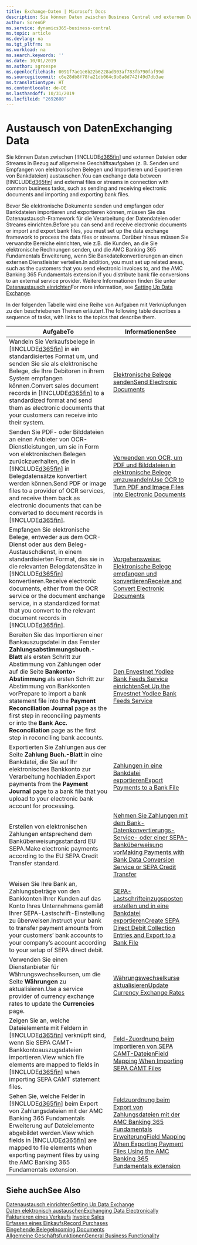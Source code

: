 ```yaml
---
title: Exchange-Daten | Microsoft Docs
description: Sie können Daten zwischen Business Central und externen Dateien oder Streams in Bezug auf allgemeine Geschäftsaufgaben (z. B. Senden und Empfangen von elektronischen Belegen und Importieren und Exportieren von Bankdateien) austauschen.
author: SorenGP
ms.service: dynamics365-business-central
ms.topic: article
ms.devlang: na
ms.tgt_pltfrm: na
ms.workload: na
ms.search.keywords: ''
ms.date: 10/01/2019
ms.author: sgroespe
ms.openlocfilehash: 0091f7ae1e6b22b6228ad903af783fb790faf99d
ms.sourcegitcommit: c6e28db8f78fa21db064c9b8a8d742f49d7db3ae
ms.translationtype: HT
ms.contentlocale: de-DE
ms.lasthandoff: 10/31/2019
ms.locfileid: "2692608"
---
```

# <a name="exchanging-data"></a><span data-ttu-id="c1026-103">Austausch von Daten</span><span class="sxs-lookup"><span data-stu-id="c1026-103">Exchanging Data</span></span>
<span data-ttu-id="c1026-104">Sie können Daten zwischen [!INCLUDE[d365fin](includes/d365fin_md.md)] und externen Dateien oder Streams in Bezug auf allgemeine Geschäftsaufgaben (z. B. Senden und Empfangen von elektronischen Belegen und Importieren und Exportieren von Bankdateien) austauschen.</span><span class="sxs-lookup"><span data-stu-id="c1026-104">You can exchange data between [!INCLUDE[d365fin](includes/d365fin_md.md)] and external files or streams in connection with common business tasks, such as sending and receiving electronic documents and importing and exporting bank files.</span></span>  

<span data-ttu-id="c1026-105">Bevor Sie elektronische Dokumente senden und empfangen oder Bankdateien importieren und exportieren können, müssen Sie das Datenaustausch-Framework für die Verarbeitung der Datendateien oder Streams einrichten.</span><span class="sxs-lookup"><span data-stu-id="c1026-105">Before you can send and receive electronic documents or import and export bank files, you must set up the data exchange framework to process the data files or streams.</span></span> <span data-ttu-id="c1026-106">Darüber hinaus müssen Sie verwandte Bereiche einrichten, wie z.B. die Kunden, an die Sie elektronische Rechnungen senden, und die AMC Banking 365 Fundamentals Erweiterung, wenn Sie Bankdateikonvertierungen an einen externen Dienstleister verteilen.</span><span class="sxs-lookup"><span data-stu-id="c1026-106">In addition, you must set up related areas, such as the customers that you send electronic invoices to, and the AMC Banking 365 Fundamentals extension if you distribute bank file conversions to an external service provider.</span></span> <span data-ttu-id="c1026-107">Weitere Informationen finden Sie unter [Datenaustausch einrichten](across-set-up-data-exchange.md)</span><span class="sxs-lookup"><span data-stu-id="c1026-107">For more information, see [Setting Up Data Exchange](across-set-up-data-exchange.md).</span></span>  

 <span data-ttu-id="c1026-108">In der folgenden Tabelle wird eine Reihe von Aufgaben mit Verknüpfungen zu den beschriebenen Themen erläutert.</span><span class="sxs-lookup"><span data-stu-id="c1026-108">The following table describes a sequence of tasks, with links to the topics that describe them.</span></span>  

|<span data-ttu-id="c1026-109">**Aufgabe**</span><span class="sxs-lookup"><span data-stu-id="c1026-109">**To**</span></span>|<span data-ttu-id="c1026-110">**Informationen**</span><span class="sxs-lookup"><span data-stu-id="c1026-110">**See**</span></span>|  
|------------|-------------|  
|<span data-ttu-id="c1026-111">Wandeln Sie Verkaufsbelege in [!INCLUDE[d365fin](includes/d365fin_md.md)] in ein standardisiertes Format um, und senden Sie sie als elektronische Belege, die Ihre Debitoren in ihrem System empfangen können.</span><span class="sxs-lookup"><span data-stu-id="c1026-111">Convert sales document records in [!INCLUDE[d365fin](includes/d365fin_md.md)] to a standardized format and send them as electronic documents that your customers can receive into their system.</span></span>|[<span data-ttu-id="c1026-112">Elektronische Belege senden</span><span class="sxs-lookup"><span data-stu-id="c1026-112">Send Electronic Documents</span></span>](sales-how-to-send-electronic-documents.md)|  
|<span data-ttu-id="c1026-113">Senden Sie PDF- oder Bilddateien an einen Anbieter von OCR-Dienstleistungen, um sie in Form von elektronischen Belegen zurückzuerhalten, die in [!INCLUDE[d365fin](includes/d365fin_md.md)] in Belegdatensätze konvertiert werden können.</span><span class="sxs-lookup"><span data-stu-id="c1026-113">Send PDF or image files to a provider of OCR services, and receive them back as electronic documents that can be converted to document records in [!INCLUDE[d365fin](includes/d365fin_md.md)].</span></span>|[<span data-ttu-id="c1026-114">Verwenden von OCR, um PDF und Bilddateien in elektronische Belege umzuwandeln</span><span class="sxs-lookup"><span data-stu-id="c1026-114">Use OCR to Turn PDF and Image Files into Electronic Documents</span></span>](across-how-use-ocr-pdf-images-files.md)|  
|<span data-ttu-id="c1026-115">Empfangen Sie elektronische Belege, entweder aus dem OCR-Dienst oder aus dem Beleg-Austauschdienst, in einem standardisierten Format, das sie in die relevanten Belegdatensätze in [!INCLUDE[d365fin](includes/d365fin_md.md)] konvertieren.</span><span class="sxs-lookup"><span data-stu-id="c1026-115">Receive electronic documents, either from the OCR service or the document exchange service, in a standardized format that you convert to the relevant document records in [!INCLUDE[d365fin](includes/d365fin_md.md)].</span></span>|[<span data-ttu-id="c1026-116">Vorgehensweise: Elektronische Belege empfangen und konvertieren</span><span class="sxs-lookup"><span data-stu-id="c1026-116">Receive and Convert Electronic Documents</span></span>](purchasing-how-to-receive-and-convert-electronic-documents.md)|  
|<span data-ttu-id="c1026-117">Bereiten Sie das Importieren einer Bankauszugsdatei in das Fenster **Zahlungsabstimmungsbuch.-Blatt** als ersten Schritt zur Abstimmung von Zahlungen oder auf die Seite **Bankonto-Abstimmung** als ersten Schritt zur Abstimmung von Bankkonten vor</span><span class="sxs-lookup"><span data-stu-id="c1026-117">Prepare to import a bank statement file into the **Payment Reconciliation Journal** page as the first step in reconciling payments or into the **Bank Acc. Reconciliation** page as the first step in reconciling bank accounts.</span></span>|[<span data-ttu-id="c1026-118">Den Envestnet Yodlee Bank Feeds Service einrichten</span><span class="sxs-lookup"><span data-stu-id="c1026-118">Set Up the Envestnet Yodlee Bank Feeds Service</span></span>](bank-how-setup-bank-statement-service.md)|  
|<span data-ttu-id="c1026-119">Exportierten Sie Zahlungen aus der Seite **Zahlung Buch.-Blatt** in eine Bankdatei, die Sie auf Ihr elektronisches Bankkonto zur Verarbeitung hochladen.</span><span class="sxs-lookup"><span data-stu-id="c1026-119">Export payments from the **Payment Journal** page to a bank file that you upload to your electronic bank account for processing.</span></span>|[<span data-ttu-id="c1026-120">Zahlungen in eine Bankdatei exportieren</span><span class="sxs-lookup"><span data-stu-id="c1026-120">Export Payments to a Bank File</span></span>](payables-how-export-payments-bank-file.md)|
|<span data-ttu-id="c1026-121">Erstellen von elektronischen Zahlungen entsprechend dem Banküberweisungsstandard EU SEPA.</span><span class="sxs-lookup"><span data-stu-id="c1026-121">Make electronic payments according to the EU SEPA Credit Transfer standard.</span></span>|[<span data-ttu-id="c1026-122">Nehmen Sie Zahlungen mit dem Bank-Datenkonvertierungs-Service- oder einer SEPA-Banküberweisung vor</span><span class="sxs-lookup"><span data-stu-id="c1026-122">Making Payments with Bank Data Conversion Service or SEPA Credit Transfer</span></span>](finance-make-payments-with-bank-data-conversion-service-or-sepa-credit-transfer.md)|  
|<span data-ttu-id="c1026-123">Weisen Sie Ihre Bank an, Zahlungsbeträge von den Bankkonten Ihrer Kunden auf das Konto Ihres Unternehmens gemäß Ihrer SEPA-Lastschrift-Einstellung zu überweisen.</span><span class="sxs-lookup"><span data-stu-id="c1026-123">Instruct your bank to transfer payment amounts from your customers’ bank accounts to your company’s account according to your setup of SEPA direct debit.</span></span>|[<span data-ttu-id="c1026-124">SEPA-Lastschrifteinzugsposten erstellen und in eine Bankdatei exportieren</span><span class="sxs-lookup"><span data-stu-id="c1026-124">Create SEPA Direct Debit Collection Entries and Export to a Bank File</span></span>](finance-how-create-sepa-direct-debit-collection-entries-export-bank-file.md)|  
|<span data-ttu-id="c1026-125">Verwenden Sie einen Dienstanbieter für Währungswechselkursen, um die Seite **Währungen** zu aktualisieren.</span><span class="sxs-lookup"><span data-stu-id="c1026-125">Use a service provider of currency exchange rates to update the **Currencies** page.</span></span>|[<span data-ttu-id="c1026-126">Währungswechselkurse aktualisieren</span><span class="sxs-lookup"><span data-stu-id="c1026-126">Update Currency Exchange Rates</span></span>](finance-how-update-currencies.md)|  
|<span data-ttu-id="c1026-127">Zeigen Sie an, welche Dateielemente mit Feldern in [!INCLUDE[d365fin](includes/d365fin_md.md)] verknüpft sind, wenn Sie SEPA CAMT-Bankkontoauszugsdateien importieren.</span><span class="sxs-lookup"><span data-stu-id="c1026-127">View which file elements are mapped to fields in [!INCLUDE[d365fin](includes/d365fin_md.md)] when importing SEPA CAMT statement files.</span></span>|[<span data-ttu-id="c1026-128">Feld-Zuordnung beim Importieren von SEPA CAMT-Dateien</span><span class="sxs-lookup"><span data-stu-id="c1026-128">Field Mapping When Importing SEPA CAMT Files</span></span>](across-field-mapping-when-importing-sepa-camt-files.md)|  
|<span data-ttu-id="c1026-129">Sehen Sie, welche Felder in [!INCLUDE[d365fin](includes/d365fin_md.md)] beim Export von Zahlungsdateien mit der AMC Banking 365 Fundamentals Erweiterung auf Dateielemente abgebildet werden.</span><span class="sxs-lookup"><span data-stu-id="c1026-129">View which fields in [!INCLUDE[d365fin](includes/d365fin_md.md)] are mapped to file elements when exporting payment files by using the AMC Banking 365 Fundamentals extension.</span></span>|[<span data-ttu-id="c1026-130">Feldzuordnung beim Export von Zahlungsdateien mit der AMC Banking 365 Fundamentals Erweiterung</span><span class="sxs-lookup"><span data-stu-id="c1026-130">Field Mapping When Exporting Payment Files Using the AMC Banking 365 Fundamentals extension</span></span>](across-field-mapping-when-exporting-payment-files-using-bank-data-conversion-service.md)|  

## <a name="see-also"></a><span data-ttu-id="c1026-131">Siehe auch</span><span class="sxs-lookup"><span data-stu-id="c1026-131">See Also</span></span>  
[<span data-ttu-id="c1026-132">Datenaustausch einrichten</span><span class="sxs-lookup"><span data-stu-id="c1026-132">Setting Up Data Exchange</span></span>](across-set-up-data-exchange.md)  
[<span data-ttu-id="c1026-133">Daten elektronisch austauschen</span><span class="sxs-lookup"><span data-stu-id="c1026-133">Exchanging Data Electronically</span></span>](across-data-exchange.md)  
<span data-ttu-id="c1026-134">[Fakturieren eines Verkaufs](sales-how-invoice-sales.md) </span><span class="sxs-lookup"><span data-stu-id="c1026-134">[Invoice Sales](sales-how-invoice-sales.md) </span></span>  
[<span data-ttu-id="c1026-135">Erfassen eines Einkaufs</span><span class="sxs-lookup"><span data-stu-id="c1026-135">Record Purchases</span></span>](purchasing-how-record-purchases.md)  
[<span data-ttu-id="c1026-136">Eingehende Belege</span><span class="sxs-lookup"><span data-stu-id="c1026-136">Incoming Documents</span></span>](across-income-documents.md)  
[<span data-ttu-id="c1026-137">Allgemeine Geschäftsfunktionen</span><span class="sxs-lookup"><span data-stu-id="c1026-137">General Business Functionality</span></span>](ui-across-business-areas.md)  
